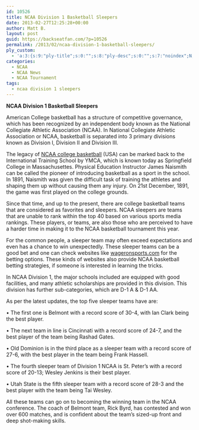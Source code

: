 ```yaml
---
id: 10526
title: NCAA Division 1 Basketball Sleepers
date: 2013-02-27T12:25:28+00:00
author: Matt B.
layout: post
guid: https://backseatfan.com/?p=10526
permalink: /2013/02/ncaa-division-1-basketball-sleepers/
ply_custom:
  - 'a:3:{s:9:"ply-title";s:0:"";s:8:"ply-desc";s:0:"";s:7:"noindex";N;}'
categories:
  - NCAA
  - NCAA News
  - NCAA Tournament
tags:
  - ncaa division 1 sleepers
---
```


<div class="entry">
  <p>
    <strong>NCAA Division 1 Basketball Sleepers</strong>
  </p>

  <p>
    American College basketball has a structure of competitive governance, which has been recognized by an independent body known as the National Collegiate Athletic Association (NCAA). In National Collegiate Athletic Association or NCAA, basketball is separated into 3 primary divisions known as Division I, Division II and Division III.
  </p>

  <p>
    The legacy of <a href="http://espn.go.com/mens-college-basketball/">NCAA college basketball</a> (USA) can be marked back to the International Training School by YMCA, which is known today as Springfield College in Massachusettes. Physical Education Instructor James Naismith can be called the pioneer of introducing basketball as a sport in the school. In 1891, Naismith was given the difficult task of training the athletes and shaping them up without causing them any injury. On 21st December, 1891, the game was first played on the college grounds.
  </p>

  <p>
    Since that time, and up to the present, there are college basketball teams that are considered as favorites and sleepers. NCAA sleepers are teams that are unable to rank within the top 40 based on various sports media rankings. These players, or teams, are also those who are perceived to have a harder time in making it to the NCAA basketball tournament this year.
  </p>

  <p>
    For the common people, a sleeper team may often exceed expectations and even has a chance to win unexpectedly. These sleeper teams can be a good bet and one can check websites like <a href="https://www.wageronsports.com/wagering-strategy/college-basketball">wageronsports.com</a> for the betting options. These kinds of websites also provide NCAA basketball betting strategies, if someone is interested in learning the tricks.
  </p>

  <p>
    In NCAA Division 1, the major schools included are equipped with good facilities, and many athletic scholarships are provided in this division. This division has further sub-categories, which are D-1 A & D-1 AA.
  </p>

  <p>
    As per the latest updates, the top five sleeper teams have are:
  </p>

  <p>
    • The first one is Belmont with a record score of 30-4, with Ian Clark being the best player.
  </p>

  <p>
    • The next team in line is Cincinnati with a record score of 24-7, and the best player of the team being Rashad Gates.
  </p>

  <p>
    • Old Dominion is in the third place as a sleeper team with a record score of 27-6, with the best player in the team being Frank Hassell.
  </p>

  <p>
    • The fourth sleeper team of Division 1 NCAA is St. Peter’s with a record score of 20-13; Wesley Jenkins is their best player.
  </p>

  <p>
    • Utah State is the fifth sleeper team with a record score of 28-3 and the best player with the team being Tai Wesley.
  </p>

  <p>
    All these teams can go on to becoming the winning team in the NCAA conference. The coach of Belmont team, Rick Byrd, has contested and won over 600 matches, and is confident about the team’s sized-up front and deep shot-making skills.
  </p>
</div>
